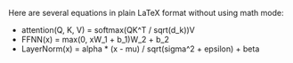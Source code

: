Here are several equations in plain LaTeX format without using math mode:

- attention(Q, K, V) = softmax(QK^T / sqrt(d_k))V
- FFNN(x) = max(0, xW_1 + b_1)W_2 + b_2
- LayerNorm(x) = alpha * (x - mu) / sqrt(sigma^2 + epsilon) + beta

